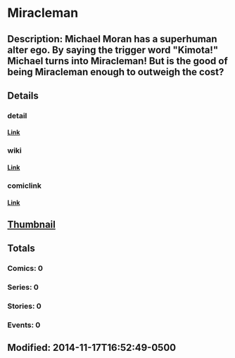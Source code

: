 # Miracleman
## Description: Michael Moran has a superhuman alter ego. By saying the trigger word "Kimota!" Michael turns into Miracleman! But is the good of being Miracleman enough to outweigh the cost?
## Details
### detail
#### [Link](http://marvel.com/characters/1469/miracleman?utm_campaign=apiRef&utm_source=225578a89fc76f3d20fbffda5d17a88d)
### wiki
#### [Link](http://marvel.com/universe/Miracle%20Man?utm_campaign=apiRef&utm_source=225578a89fc76f3d20fbffda5d17a88d)
### comiclink
#### [Link](http://marvel.com/comics/characters/1013727/miracleman?utm_campaign=apiRef&utm_source=225578a89fc76f3d20fbffda5d17a88d)
## [Thumbnail](http://i.annihil.us/u/prod/marvel/i/mg/5/90/545a820a2dc50.jpg)
## Totals
### Comics: 0
### Series: 0
### Stories: 0
### Events: 0
## Modified: 2014-11-17T16:52:49-0500